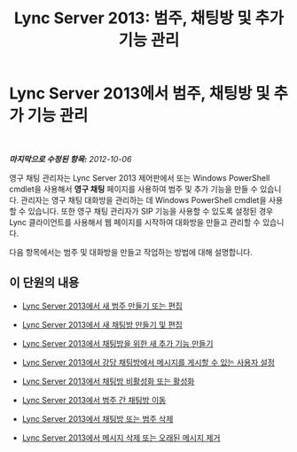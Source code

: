 ﻿---
title: 'Lync Server 2013: 범주, 채팅방 및 추가 기능 관리'
TOCTitle: 범주, 채팅방 및 추가 기능 관리
ms:assetid: a9807031-7369-4a51-9369-6f09bec24141
ms:mtpsurl: https://technet.microsoft.com/ko-kr/library/Gg412799(v=OCS.15)
ms:contentKeyID: 49304665
ms.date: 08/24/2015
mtps_version: v=OCS.15
ms.translationtype: HT
---

# Lync Server 2013에서 범주, 채팅방 및 추가 기능 관리

 

_**마지막으로 수정된 항목:** 2012-10-06_

영구 채팅 관리자는 Lync Server 2013 제어판에서 또는 Windows PowerShell cmdlet을 사용해서 **영구 채팅** 페이지를 사용하여 범주 및 추가 기능을 만들 수 있습니다. 관리자는 영구 채팅 대화방을 관리하는 데 Windows PowerShell cmdlet을 사용할 수 있습니다. 또한 영구 채팅 관리자가 SIP 기능을 사용할 수 있도록 설정된 경우 Lync 클라이언트를 사용해서 웹 페이지를 시작하여 대화방을 만들고 관리할 수 있습니다.

다음 항목에서는 범주 및 대화방을 만들고 작업하는 방법에 대해 설명합니다.

## 이 단원의 내용

  - [Lync Server 2013에서 새 범주 만들기 또는 편집](lync-server-2013-creating-or-editing-a-new-category.md)

  - [Lync Server 2013에서 새 채팅방 만들기 및 편집](lync-server-2013-creating-or-editing-a-new-room.md)

  - [Lync Server 2013에서 채팅방을 위한 새 추가 기능 만들기](lync-server-2013-creating-new-add-ins-for-rooms.md)

  - [Lync Server 2013에서 강당 채팅방에서 메시지를 게시할 수 있는 사용자 설정](lync-server-2013-setting-who-can-post-messages-in-an-auditorium-chat-room.md)

  - [Lync Server 2013에서 채팅방 비활성화 또는 활성화](lync-server-2013-disabling-or-enabling-a-chat-room.md)

  - [Lync Server 2013에서 범주 간 채팅방 이동](lync-server-2013-moving-a-chat-room-from-one-category-to-another.md)

  - [Lync Server 2013에서 채팅방 또는 범주 삭제](lync-server-2013-deleting-a-chat-room-or-category.md)

  - [Lync Server 2013에서 메시지 삭제 또는 오래된 메시지 제거](lync-server-2013-deleting-a-message-or-purging-obsolete-messages.md)

